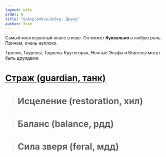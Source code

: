 ```yaml
---
layout: wiki
order: 9
title: "&nbsp;&nbsp;&nbsp; Друид"
author: Этке
---
```

Самый многогранный класс в игре. Он может **буквально** в любую роль. Причем, очень неплохо.

Тролли, Таурены, Таурены Крутогорья, Ночные Эльфы и Воргены могут быть друидами.


# [Страж (guardian, танк)](/wiki/classes/druid/guardian)

> # Исцеление (restoration, хил)

> # Баланс (balance, рдд)

> # Сила зверя (feral, мдд)
